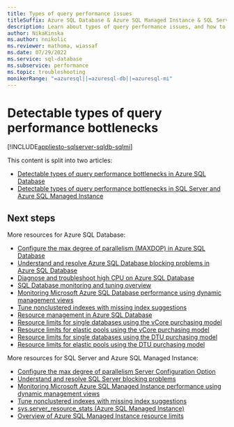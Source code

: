 ```yaml
---
title: Types of query performance issues
titleSuffix: Azure SQL Database & Azure SQL Managed Instance & SQL Server
description: Learn about types of query performance issues, and how to identify and resolve queries with these issues.
author: NikaKinska
ms.author: nnikolic
ms.reviewer: mathoma, wiassaf
ms.date: 07/29/2022
ms.service: sql-database
ms.subservice: performance
ms.topic: troubleshooting
monikerRange: "=azuresql||=azuresql-db||=azuresql-mi"
---
```


# Detectable types of query performance bottlenecks
[!INCLUDE[appliesto-sqlserver-sqldb-sqlmi](includes/appliesto-sqlserver-sqldb-sqlmi.md)]

This content is split into two articles:

- [Detectable types of query performance bottlenecks in Azure SQL Database](database/identify-query-performance-issues.md)
- [Detectable types of query performance bottlenecks in SQL Server and Azure SQL Managed Instance](managed-instance/identify-query-performance-issues.md)

## Next steps

More resources for Azure SQL Database:

- [Configure the max degree of parallelism (MAXDOP) in Azure SQL Database](database/configure-max-degree-of-parallelism.md)
- [Understand and resolve Azure SQL Database blocking problems in Azure SQL Database](database/understand-resolve-blocking.md)
- [Diagnose and troubleshoot high CPU on Azure SQL Database](database/high-cpu-diagnose-troubleshoot.md)
- [SQL Database monitoring and tuning overview](database/monitor-tune-overview.md)
- [Monitoring Microsoft Azure SQL Database performance using dynamic management views](database/monitoring-with-dmvs.md)
- [Tune nonclustered indexes with missing index suggestions](/sql/relational-databases/indexes/tune-nonclustered-missing-index-suggestions)
- [Resource management in Azure SQL Database](database/resource-limits-logical-server.md)
- [Resource limits for single databases using the vCore purchasing model](database/resource-limits-vcore-single-databases.md)
- [Resource limits for elastic pools using the vCore purchasing model](database/resource-limits-vcore-elastic-pools.md)
- [Resource limits for single databases using the DTU purchasing model](database/resource-limits-dtu-single-databases.md)
- [Resource limits for elastic pools using the DTU purchasing model](database/resource-limits-dtu-elastic-pools.md)

More resources for SQL Server and Azure SQL Managed Instance:

- [Configure the max degree of parallelism Server Configuration Option](/sql/database-engine/configure-windows/configure-the-max-degree-of-parallelism-server-configuration-option)
- [Understand and resolve SQL Server blocking problems](/troubleshoot/sql/performance/understand-resolve-blocking)
- [Monitoring Microsoft Azure SQL Managed Instance performance using dynamic management views](managed-instance/monitoring-with-dmvs.md)
- [Tune nonclustered indexes with missing index suggestions](/sql/relational-databases/indexes/tune-nonclustered-missing-index-suggestions)
- [sys.server_resource_stats (Azure SQL Managed Instance)](/sql/relational-databases/system-catalog-views/sys-server-resource-stats-azure-sql-database)
- [Overview of Azure SQL Managed Instance resource limits](managed-instance/resource-limits.md)